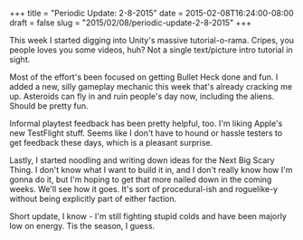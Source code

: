 +++
title = "Periodic Update: 2-8-2015"
date = 2015-02-08T16:24:00-08:00
draft = false
slug = "2015/02/08/periodic-update-2-8-2015"
+++

This week I started digging into Unity's massive tutorial-o-rama.  Cripes, you people loves you some videos, huh?  Not a single text/picture intro tutorial in sight.

Most of the effort's been focused on getting Bullet Heck done and fun.  I added a new, silly gameplay mechanic this week that's already cracking me up.  Asteroids can fly in and ruin people's day now, including the aliens.  Should be pretty fun.

Informal playtest feedback has been pretty helpful, too.  I'm liking Apple's new TestFlight stuff.  Seems like I don't have to hound or hassle testers to get feedback these days, which is a pleasant surprise.

Lastly, I started noodling and writing down ideas for the Next Big Scary Thing.  I don't know what I want to build it in, and I don't really know how I'm gonna do it, but I'm hoping to get that more nailed down in the coming weeks.  We'll see how it goes.  It's sort of procedural-ish and roguelike-y without being explicitly part of either faction.

Short update, I know - I'm still fighting stupid colds and have been majorly low on energy.  Tis the season, I guess.